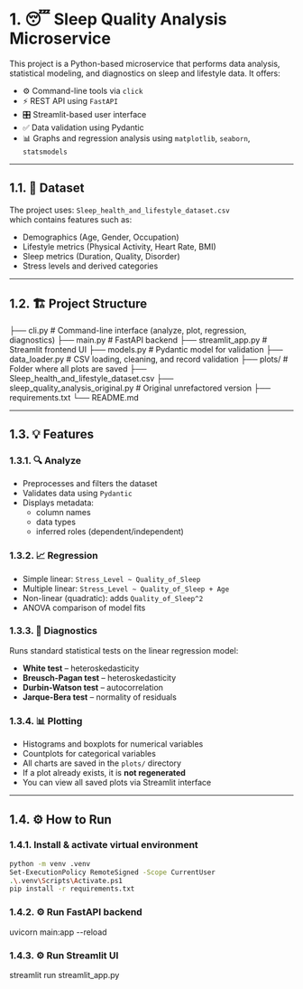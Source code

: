 # 1. 😴 Sleep Quality Analysis Microservice

This project is a Python-based microservice that performs data analysis, statistical modeling, and diagnostics on sleep and lifestyle data. It offers:

- ⚙️ Command-line tools via `click`
- ⚡ REST API using `FastAPI`
- 🎛️ Streamlit-based user interface
- ✅ Data validation using Pydantic
- 📊 Graphs and regression analysis using `matplotlib`, `seaborn`, `statsmodels`

---

## 1.1. 📁 Dataset

The project uses:
``Sleep_health_and_lifestyle_dataset.csv``  
which contains features such as:

- Demographics (Age, Gender, Occupation)
- Lifestyle metrics (Physical Activity, Heart Rate, BMI)
- Sleep metrics (Duration, Quality, Disorder)
- Stress levels and derived categories

---

## 1.2. 🏗️ Project Structure

├── cli.py # Command-line interface (analyze, plot, regression, diagnostics)
├── main.py # FastAPI backend
├── streamlit_app.py # Streamlit frontend UI
├── models.py # Pydantic model for validation
├── data_loader.py # CSV loading, cleaning, and record validation
├── plots/ # Folder where all plots are saved
├── Sleep_health_and_lifestyle_dataset.csv
├── sleep_quality_analysis_original.py # Original unrefactored version
├── requirements.txt
└── README.md

---

## 1.3. 💡 Features

### 1.3.1. 🔍 Analyze
- Preprocesses and filters the dataset
- Validates data using `Pydantic`
- Displays metadata:
  - column names
  - data types
  - inferred roles (dependent/independent)

### 1.3.2. 📈 Regression
- Simple linear: `Stress_Level ~ Quality_of_Sleep`
- Multiple linear: `Stress_Level ~ Quality_of_Sleep + Age`
- Non-linear (quadratic): adds `Quality_of_Sleep^2`
- ANOVA comparison of model fits

### 1.3.3. 🧪 Diagnostics
Runs standard statistical tests on the linear regression model:

- **White test** – heteroskedasticity
- **Breusch-Pagan test** – heteroskedasticity
- **Durbin-Watson test** – autocorrelation
- **Jarque-Bera test** – normality of residuals

### 1.3.4. 📊 Plotting
- Histograms and boxplots for numerical variables
- Countplots for categorical variables
- All charts are saved in the `plots/` directory
- If a plot already exists, it is **not regenerated**
- You can view all saved plots via Streamlit interface

---

## 1.4. ⚙️ How to Run

### 1.4.1. Install & activate virtual environment

```bash
python -m venv .venv
Set-ExecutionPolicy RemoteSigned -Scope CurrentUser
.\.venv\Scripts\Activate.ps1
pip install -r requirements.txt
```

### 1.4.2. ⚙️ Run FastAPI backend
uvicorn main:app --reload

### 1.4.3. ⚙️ Run Streamlit UI
streamlit run streamlit_app.py
